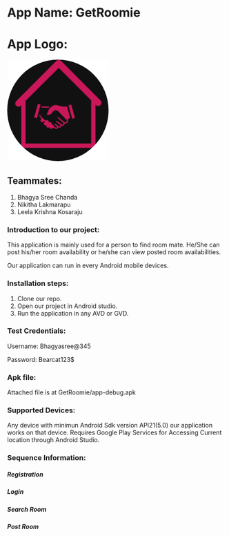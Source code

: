 # App Name: GetRoomie

# App Logo: 
![alt text](GetRoomieCode/app/src/main/res/drawable/icon.jpg)

## Teammates:

1. Bhagya Sree Chanda
1. Nikitha Lakmarapu
1. Leela Krishna Kosaraju


### Introduction to our project:
This application is mainly used for a person to find room mate. He/She can post his/her room availability or he/she can view posted room availabilities.

Our application can run in every Android mobile devices.

### Installation steps:

1. Clone our repo.
1. Open our project in Android studio.
1. Run the application in any AVD or GVD.

### Test Credentials:
Username: Bhagyasree@345

Password: Bearcat123$

### Apk file: 
Attached file is at GetRoomie/app-debug.apk

### Supported Devices:

Any device with minimun Android Sdk version API21(5.0) our application works on that device.
Requires Google Play Services for Accessing Current location through Android Studio.

### Sequence Information:
##### Registration
##### Login
##### Search Room
##### Post Room

